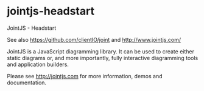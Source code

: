# jointjs-headstart
JointJS - Headstart

See also https://github.com/clientIO/joint
and http://www.jointjs.com/

JointJS is a JavaScript diagramming library. It can be used to create either static diagrams or, and more importantly, fully interactive diagramming tools and application builders.

Please see http://jointjs.com for more information, demos and documentation.



